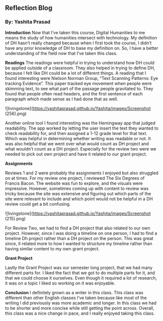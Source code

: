  ## Reflection Blog 
### By: Yashita Prasad


**Introduction** 
Now that I’ve taken this course, Digital Humanities to me means the study of how humanities intersect with technology. My definition of DH hasn’t really changed because when I first took the course, I didn’t have any prior knowledge of DH to base my definition on. So, I have a better understanding of the field now that I’ve taken this class. 

**Readings**
The readings were helpful in trying to understand how DH could be applied outside of a classroom. They also helped in trying to define DH, because I felt like DH could be a lot of different things.  A reading that I found interesting were Nielson Norman Group, “Text Scanning Patterns: Eye tracking Evidence”. This paper tracked eye movement when people were skimming text, to see what part of the passage people gravitated to. They found that people often read headers, and the first sentence of each paragraph which made sense as I had done that as well. 


![livingstone](https://yashitaprasad.github.io/Yashita/images/Screenshot (256).png)


Another online tool I found interesting was the Hemingway app that judged readability. The app worked by letting the user insert the text they wanted to check readability for, and then assigned a 1-12 grade level for that text. Which was helpful in determining whether writing was readable or not. It was also helpful that we went over what would count as DH project and what wouldn’t count as a DH project. Especially for the review two were we needed to pick out own project and have it related to our grant project. 

**Assignments**

Reviews 1 and 2 were probably the assignments I enjoyed but also struggled on at times. For my review one project, I reviewed The Six Degrees of Francis Bacon. The website was fun to explore, and the visuals were impressive. However, sometimes coming up with content to review was tricky because the site was extensive and figuring out which parts of the site were relevant to include and which point would not be helpful in a DH review could get a bit confusing. 

![livingstone](https://yashitaprasad.github.io/Yashita/images/Screenshot (215).png)

For Review Two, we had to find a DH project that also related to our own project. However, since I was doing a timeline on one person, I had to find a timeline Dh project rather than a DH project on the person. This was great since, it related more to how I wanted to structure my timeline rather than having similar content to my own grant project. 

**Grant Project**

Lastly the Grant Project was our semester long project, that we had many different parts for. I liked the fact that we got to do multiple parts for it, and that we could choose it ourselves. Even though it required a lot of research, it was on a topic I liked so working on it was enjoyable. 

**Conclusion**
I definitely grown as a writer in this class. This class was different than other English classes I’ve taken because like most of the writing I did previously was more academic and longer. In this class we had to be shorter and more concise while still getting the point across.  Overall, this class was a nice change in pace, and I really enjoyed taking this class.
